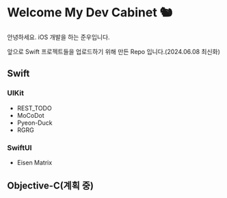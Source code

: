 # Welcome My Dev Cabinet 🐿️

안녕하세요. iOS 개발을 하는 준우입니다.

앞으로 Swift 프로젝트들을 업로드하기 위해 만든 Repo 입니다.(2024.06.08 최신화)

## Swift
### UIKit
- REST_TODO
- MoCoDot
- Pyeon-Duck
- RGRG

### SwiftUI
- Eisen Matrix

## Objective-C(계획 중)
